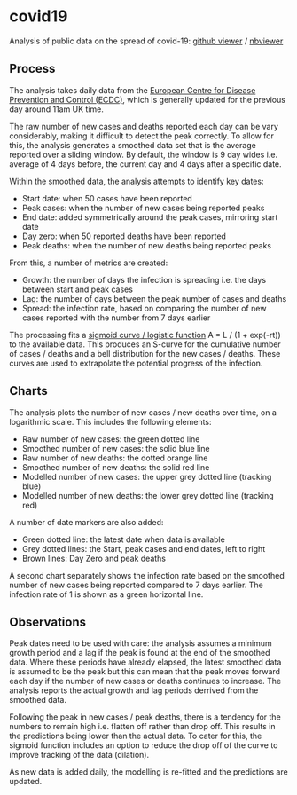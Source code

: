 # covid19
Analysis of public data on the spread of covid-19: [github viewer](covid.ipynb) / 
[nbviewer](https://nbviewer.jupyter.org/github/TonyM1958/covid19/blob/master/covid.ipynb?flush_cache=true)

## Process
The analysis takes daily data from the [European Centre for Disease Prevention and Control (ECDC)](https://www.ecdc.europa.eu/en/publications-data/download-todays-data-geographic-distribution-covid-19-cases-worldwide), which is generally updated for the previous day around 11am UK time.

The raw number of new cases and deaths reported each day can be vary considerably, making it difficult to detect the peak correctly. To allow for this, the analysis generates a smoothed data set that is the average reported over a sliding window. By default, the window is 9 day wides i.e. average of 4 days before, the current day and 4 days after a specific date.

Within the smoothed data, the analysis attempts to identify key dates:
* Start date: when 50 cases have been reported
* Peak cases: when the number of new cases being reported peaks
* End date: added symmetrically around the peak cases, mirroring start date
* Day zero: when 50 reported deaths have been reported
* Peak deaths: when the number of new deaths being reported peaks

From this, a number of metrics are created:
* Growth: the number of days the infection is spreading i.e. the days between start and peak cases
* Lag: the number of days between the peak number of cases and deaths
* Spread: the infection rate, based on comparing the number of new cases reported with the number from 7 days earlier

The processing fits a [sigmoid curve / logistic function](https://en.wikipedia.org/wiki/Logistic_function) A = L / (1 + exp(-rt)) to the available data. This produces an S-curve for the cumulative number of cases / deaths and a bell distribution for the new cases / deaths. These curves are used to extrapolate the potential progress of the infection.

## Charts
The analysis plots the number of new cases / new deaths over time, on a logarithmic scale. This includes the following elements:
* Raw number of new cases: the green dotted line
* Smoothed number of new cases: the solid blue line
* Raw number of new deaths: the dotted orange line
* Smoothed number of new deaths: the solid red line
* Modelled number of new cases: the upper grey dotted line (tracking blue)
* Modelled number of new deaths: the lower grey dotted line (tracking red)

A number of date markers are also added:
* Green dotted line: the latest date when data is available
* Grey dotted lines: the Start, peak cases and end dates, left to right
* Brown lines: Day Zero and peak deaths

A second chart separately shows the infection rate based on the smoothed number of new cases being reported compared to 7 days earlier. The infection rate of 1 is shown as a green horizontal line.

## Observations
Peak dates need to be used with care: the analysis assumes a minimum growth period and a lag if the peak is found at the end of the smoothed data. Where these periods have already elapsed, the latest smoothed data is assumed to be the peak but this can mean that the peak moves forward each day if the number of new cases or deaths continues to increase. The analysis reports the actual growth and lag periods derrived from the smoothed data.

Following the peak in new cases / peak deaths, there is a tendency for the numbers to remain high i.e. flatten off rather than drop off. This results in the predictions being lower than the actual data. To cater for this, the sigmoid function includes an option to reduce the drop off of the curve to improve tracking of the data (dilation).

As new data is added daily, the modelling is re-fitted and the predictions are updated.
